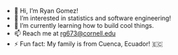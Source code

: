 - 👋 Hi, I’m Ryan Gomez!
- 👀 I’m interested in statistics and software engineering!
- 🌱 I’m currently learning how to build cool things.
- 📫 Reach me at rg673@cornell.edu
- ⚡ Fun fact: My family is from Cuenca, Ecuador! 🇪🇨

<!---
rdata08/rdata08 is a ✨ special ✨ repository because its `README.md` (this file) appears on your GitHub profile.
You can click the Preview link to take a look at your changes.
--->
